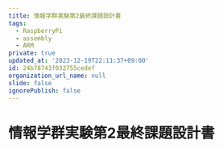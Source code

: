 ```yaml
---
title: 情報学群実験第2最終課題設計書
tags:
  - RaspberryPi
  - assembly
  - ARM
private: true
updated_at: '2023-12-19T22:11:37+09:00'
id: 24b78743f032755cedef
organization_url_name: null
slide: false
ignorePublish: false
---
```

# 情報学群実験第2最終課題設計書
